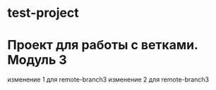 # test-project
# Проект для работы с ветками. Модуль 3
изменение 1 для remote-branch3
изменение 2 для remote-branch3
